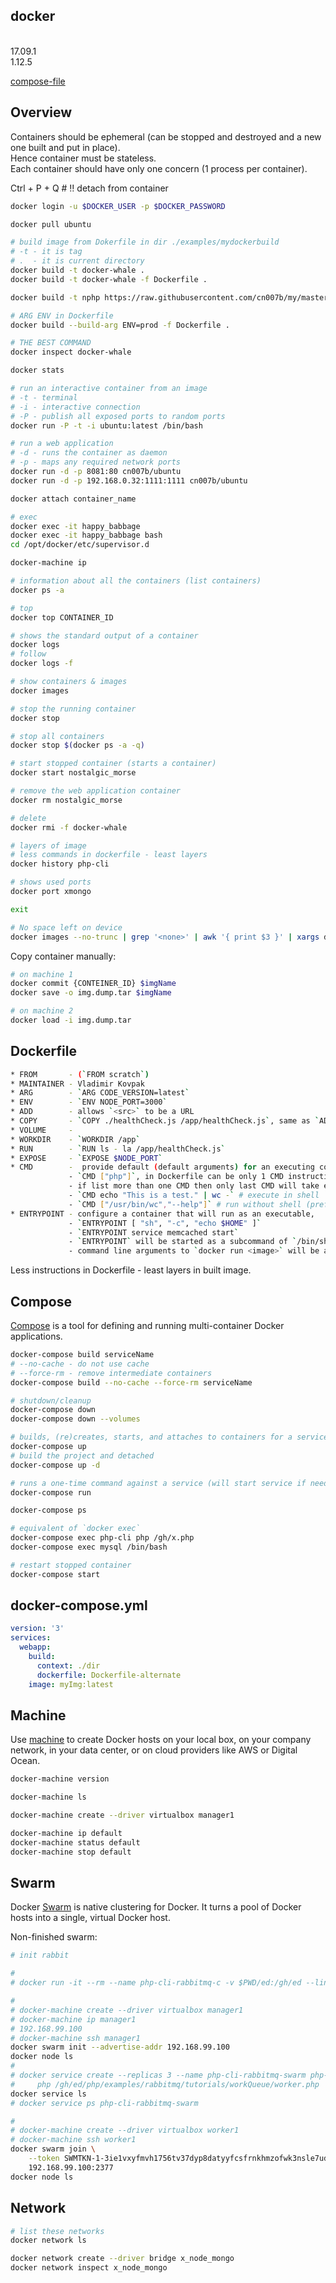 docker
-
<br>17.09.1
<br>1.12.5

[compose-file](https://docs.docker.com/compose/compose-file/)

## Overview

Containers should be ephemeral (can be stopped and destroyed and a new one built and put in place).
<br>Hence container must be stateless.
<br>Each container should have only one concern (1 process per container).

Ctrl + P + Q # ‼️ detach from container

````sh
docker login -u $DOCKER_USER -p $DOCKER_PASSWORD

docker pull ubuntu

# build image from Dokerfile in dir ./examples/mydockerbuild
# -t - it is tag
# .  - it is current directory
docker build -t docker-whale .
docker build -t docker-whale -f Dockerfile .

docker build -t nphp https://raw.githubusercontent.com/cn007b/my/master/docker/php-nginx/Dockerfile?latest

# ARG ENV in Dockerfile
docker build --build-arg ENV=prod -f Dockerfile .

# THE BEST COMMAND
docker inspect docker-whale

docker stats

# run an interactive container from an image
# -t - terminal
# -i - interactive connection
# -P - publish all exposed ports to random ports
docker run -P -t -i ubuntu:latest /bin/bash

# run a web application
# -d - runs the container as daemon
# -p - maps any required network ports
docker run -d -p 8081:80 cn007b/ubuntu
docker run -d -p 192.168.0.32:1111:1111 cn007b/ubuntu

docker attach container_name

# exec
docker exec -it happy_babbage
docker exec -it happy_babbage bash
cd /opt/docker/etc/supervisor.d

docker-machine ip

# information about all the containers (list containers)
docker ps -a

# top
docker top CONTAINER_ID

# shows the standard output of a container
docker logs
# follow
docker logs -f

# show containers & images
docker images

# stop the running container
docker stop

# stop all containers
docker stop $(docker ps -a -q)

# start stopped container (starts a container)
docker start nostalgic_morse

# remove the web application container
docker rm nostalgic_morse

# delete
docker rmi -f docker-whale

# layers of image
# less commands in dockerfile - least layers
docker history php-cli

# shows used ports
docker port xmongo

exit
````

````sh
# No space left on device
docker images --no-trunc | grep '<none>' | awk '{ print $3 }' | xargs docker rmi
````

Copy container manually:

````sh
# on machine 1
docker commit {CONTEINER_ID} $imgName
docker save -o img.dump.tar $imgName

# on machine 2
docker load -i img.dump.tar
````

## Dockerfile

````sh
* FROM       - (`FROM scratch`)
* MAINTAINER - Vladimir Kovpak
* ARG        - `ARG CODE_VERSION=latest`
* ENV        - `ENV NODE_PORT=3000`
* ADD        - allows `<src>` to be a URL
* COPY       - `COPY ./healthCheck.js /app/healthCheck.js`, same as `ADD`, but without the tar and remote URL handling
* VOLUME     -
* WORKDIR    - `WORKDIR /app`
* RUN        - `RUN ls - la /app/healthCheck.js`
* EXPOSE     - `EXPOSE $NODE_PORT`
* CMD        -  provide default (default arguments) for an executing container (ENTRYPOINT),
             - `CMD ["php"]`, in Dockerfile can be only 1 CMD instruction,
             - if list more than one CMD then only last CMD will take effect,
             - `CMD echo "This is a test." | wc -` # execute in shell `/bin/sh -c`,
             - `CMD ["/usr/bin/wc","--help"]` # run without shell (preferred),
* ENTRYPOINT - configure a container that will run as an executable,
             - `ENTRYPOINT [ "sh", "-c", "echo $HOME" ]`
             - `ENTRYPOINT service memcached start`
             - `ENTRYPOINT` will be started as a subcommand of `/bin/sh -c`, which does not pass OS signals
             - command line arguments to `docker run <image>` will be appended to `ENTRYPOINT`,
````

Less instructions in Dockerfile - least layers in built image.

## Compose

[Compose](https://docs.docker.com/compose) is a tool
for defining and running multi-container Docker applications.

````sh
docker-compose build serviceName
# --no-cache - do not use cache
# --force-rm - remove intermediate containers
docker-compose build --no-cache --force-rm serviceName

# shutdown/cleanup
docker-compose down
docker-compose down --volumes

# builds, (re)creates, starts, and attaches to containers for a service.
docker-compose up
# build the project and detached
docker-compose up -d

# runs a one-time command against a service (will start service if needed)
docker-compose run

docker-compose ps

# equivalent of `docker exec`
docker-compose exec php-cli php /gh/x.php
docker-compose exec mysql /bin/bash

# restart stopped container
docker-compose start
````

## docker-compose.yml

````yaml
version: '3'
services:
  webapp:
    build:
      context: ./dir
      dockerfile: Dockerfile-alternate
    image: myImg:latest
````

## Machine

Use [machine](https://docs.docker.com/machine) to create Docker hosts on your local box,
on your company network, in your data center,
or on cloud providers like AWS or Digital Ocean.

````sh
docker-machine version

docker-machine ls

docker-machine create --driver virtualbox manager1

docker-machine ip default
docker-machine status default
docker-machine stop default
````

## Swarm

Docker [Swarm](https://docs.docker.com/swarm) is native clustering for Docker.
It turns a pool of Docker hosts into a single, virtual Docker host.

Non-finished swarm:

````sh
# init rabbit

#
# docker run -it --rm --name php-cli-rabbitmq-c -v $PWD/ed:/gh/ed --link rabbit php-cli

#
# docker-machine create --driver virtualbox manager1
# docker-machine ip manager1
# 192.168.99.100
# docker-machine ssh manager1
docker swarm init --advertise-addr 192.168.99.100
docker node ls
#
# docker service create --replicas 3 --name php-cli-rabbitmq-swarm php-cli-rabbitmq-c \
#     php /gh/ed/php/examples/rabbitmq/tutorials/workQueue/worker.php
docker service ls
# docker service ps php-cli-rabbitmq-swarm

#
# docker-machine create --driver virtualbox worker1
# docker-machine ssh worker1
docker swarm join \
    --token SWMTKN-1-3ie1vxyfmvh1756tv37dyp8datyyfcsfrnkhmzofwk3nsle7ud-cblwlb51iv251evjiudwxs6li \
    192.168.99.100:2377
docker node ls
````

## Network

````sh
# list these networks
docker network ls

docker network create --driver bridge x_node_mongo
docker network inspect x_node_mongo
````
